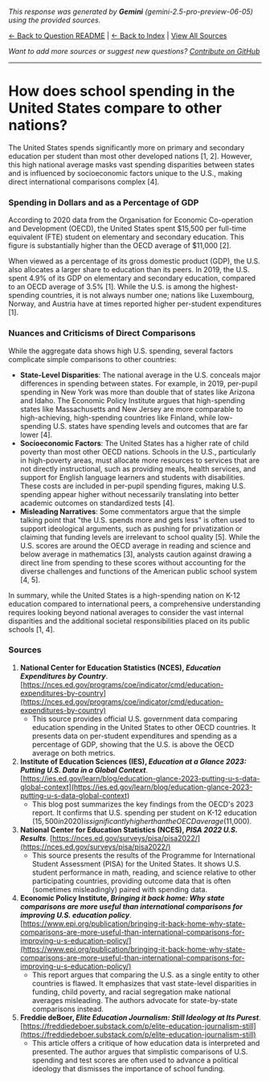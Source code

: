 <!-- 
Generated by: gemini
Model: gemini-2.5-pro-preview-06-05
Prompt type: sources
Generated at: 2025-06-12T20:54:01.714625
-->

*This response was generated by **Gemini** (gemini-2.5-pro-preview-06-05) using the provided sources.*

[← Back to Question README](README.md) | [← Back to Index](../README.md) | [View All Sources](../allsources.md)

*Want to add more sources or suggest new questions? [Contribute on GitHub](https://github.com/justinwest/SuggestedSources)*

---

# How does school spending in the United States compare to other nations?

The United States spends significantly more on primary and secondary education per student than most other developed nations [1, 2]. However, this high national average masks vast spending disparities between states and is influenced by socioeconomic factors unique to the U.S., making direct international comparisons complex [4].

### Spending in Dollars and as a Percentage of GDP

According to 2020 data from the Organisation for Economic Co-operation and Development (OECD), the United States spent $15,500 per full-time equivalent (FTE) student on elementary and secondary education. This figure is substantially higher than the OECD average of $11,000 [2].

When viewed as a percentage of its gross domestic product (GDP), the U.S. also allocates a larger share to education than its peers. In 2019, the U.S. spent 4.9% of its GDP on elementary and secondary education, compared to an OECD average of 3.5% [1]. While the U.S. is among the highest-spending countries, it is not always number one; nations like Luxembourg, Norway, and Austria have at times reported higher per-student expenditures [1].

### Nuances and Criticisms of Direct Comparisons

While the aggregate data shows high U.S. spending, several factors complicate simple comparisons to other countries:

*   **State-Level Disparities**: The national average in the U.S. conceals major differences in spending between states. For example, in 2019, per-pupil spending in New York was more than double that of states like Arizona and Idaho. The Economic Policy Institute argues that high-spending states like Massachusetts and New Jersey are more comparable to high-achieving, high-spending countries like Finland, while low-spending U.S. states have spending levels and outcomes that are far lower [4].
*   **Socioeconomic Factors**: The United States has a higher rate of child poverty than most other OECD nations. Schools in the U.S., particularly in high-poverty areas, must allocate more resources to services that are not directly instructional, such as providing meals, health services, and support for English language learners and students with disabilities. These costs are included in per-pupil spending figures, making U.S. spending appear higher without necessarily translating into better academic outcomes on standardized tests [4].
*   **Misleading Narratives**: Some commentators argue that the simple talking point that "the U.S. spends more and gets less" is often used to support ideological arguments, such as pushing for privatization or claiming that funding levels are irrelevant to school quality [5]. While the U.S. scores are around the OECD average in reading and science and below average in mathematics [3], analysts caution against drawing a direct line from spending to these scores without accounting for the diverse challenges and functions of the American public school system [4, 5].

In summary, while the United States is a high-spending nation on K-12 education compared to international peers, a comprehensive understanding requires looking beyond national averages to consider the vast internal disparities and the additional societal responsibilities placed on its public schools [1, 4].

### Sources

1.  **National Center for Education Statistics (NCES), *Education Expenditures by Country***. [https://nces.ed.gov/programs/coe/indicator/cmd/education-expenditures-by-country](https://nces.ed.gov/programs/coe/indicator/cmd/education-expenditures-by-country)
    *   This source provides official U.S. government data comparing education spending in the United States to other OECD countries. It presents data on per-student expenditures and spending as a percentage of GDP, showing that the U.S. is above the OECD average on both metrics.
2.  **Institute of Education Sciences (IES), *Education at a Glance 2023: Putting U.S. Data in a Global Context***. [https://ies.ed.gov/learn/blog/education-glance-2023-putting-u-s-data-global-context](https://ies.ed.gov/learn/blog/education-glance-2023-putting-u-s-data-global-context)
    *   This blog post summarizes the key findings from the OECD's 2023 report. It confirms that U.S. spending per student on K-12 education ($15,500 in 2020) is significantly higher than the OECD average ($11,000).
3.  **National Center for Education Statistics (NCES), *PISA 2022 U.S. Results***. [https://nces.ed.gov/surveys/pisa/pisa2022/](https://nces.ed.gov/surveys/pisa/pisa2022/)
    *   This source presents the results of the Programme for International Student Assessment (PISA) for the United States. It shows U.S. student performance in math, reading, and science relative to other participating countries, providing outcome data that is often (sometimes misleadingly) paired with spending data.
4.  **Economic Policy Institute, *Bringing it back home: Why state comparisons are more useful than international comparisons for improving U.S. education policy***. [https://www.epi.org/publication/bringing-it-back-home-why-state-comparisons-are-more-useful-than-international-comparisons-for-improving-u-s-education-policy/](https://www.epi.org/publication/bringing-it-back-home-why-state-comparisons-are-more-useful-than-international-comparisons-for-improving-u-s-education-policy/)
    *   This report argues that comparing the U.S. as a single entity to other countries is flawed. It emphasizes that vast state-level disparities in funding, child poverty, and racial segregation make national averages misleading. The authors advocate for state-by-state comparisons instead.
5.  **Freddie deBoer, *Elite Education Journalism: Still Ideology at Its Purest***. [https://freddiedeboer.substack.com/p/elite-education-journalism-still](https://freddiedeboer.substack.com/p/elite-education-journalism-still)
    *   This article offers a critique of how education data is interpreted and presented. The author argues that simplistic comparisons of U.S. spending and test scores are often used to advance a political ideology that dismisses the importance of school funding.